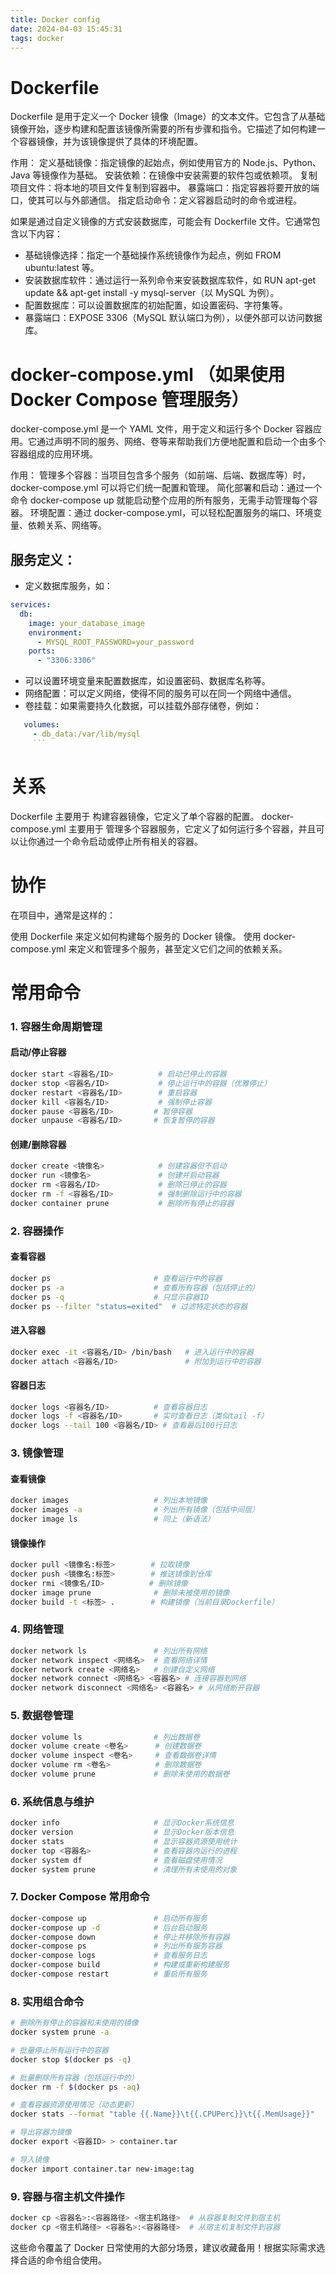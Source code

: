 ```yaml
---
title: Docker config
date: 2024-04-03 15:45:31
tags: docker
---
```


# Dockerfile

Dockerfile 是用于定义一个 Docker 镜像（Image）的文本文件。它包含了从基础镜像开始，逐步构建和配置该镜像所需要的所有步骤和指令。它描述了如何构建一个容器镜像，并为该镜像提供了具体的环境配置。

作用：
定义基础镜像：指定镜像的起始点，例如使用官方的 Node.js、Python、Java 等镜像作为基础。
安装依赖：在镜像中安装需要的软件包或依赖项。
复制项目文件：将本地的项目文件复制到容器中。
暴露端口：指定容器将要开放的端口，使其可以与外部通信。
指定启动命令：定义容器启动时的命令或进程。

如果是通过自定义镜像的方式安装数据库，可能会有 Dockerfile 文件。它通常包含以下内容：

- 基础镜像选择：指定一个基础操作系统镜像作为起点，例如 FROM ubuntu:latest 等。
- 安装数据库软件：通过运行一系列命令来安装数据库软件，如 RUN apt-get update && apt-get install -y mysql-server（以 MySQL 为例）。
- 配置数据库：可以设置数据库的初始配置，如设置密码、字符集等。
- 暴露端口：EXPOSE 3306（MySQL 默认端口为例），以便外部可以访问数据库。

# docker-compose.yml （如果使用 Docker Compose 管理服务）

docker-compose.yml 是一个 YAML 文件，用于定义和运行多个 Docker 容器应用。它通过声明不同的服务、网络、卷等来帮助我们方便地配置和启动一个由多个容器组成的应用环境。

作用：
管理多个容器：当项目包含多个服务（如前端、后端、数据库等）时，docker-compose.yml 可以将它们统一配置和管理。
简化部署和启动：通过一个命令 docker-compose up 就能启动整个应用的所有服务，无需手动管理每个容器。
环境配置：通过 docker-compose.yml，可以轻松配置服务的端口、环境变量、依赖关系、网络等。

## 服务定义：

- 定义数据库服务，如：

```yml
services:
  db:
    image: your_database_image
    environment:
      - MYSQL_ROOT_PASSWORD=your_password
    ports:
      - "3306:3306"
```

- 可以设置环境变量来配置数据库，如设置密码、数据库名称等。
- 网络配置：可以定义网络，使得不同的服务可以在同一个网络中通信。
- 卷挂载：如果需要持久化数据，可以挂载外部存储卷，例如：

````yml
   volumes:
     - db_data:/var/lib/mysql
     ```
````

# 关系

Dockerfile 主要用于 构建容器镜像，它定义了单个容器的配置。
docker-compose.yml 主要用于 管理多个容器服务，它定义了如何运行多个容器，并且可以让你通过一个命令启动或停止所有相关的容器。

# 协作

在项目中，通常是这样的：

使用 Dockerfile 来定义如何构建每个服务的 Docker 镜像。
使用 docker-compose.yml 来定义和管理多个服务，甚至定义它们之间的依赖关系。

# 常用命令

### 1. 容器生命周期管理

#### 启动/停止容器

```bash
docker start <容器名/ID>          # 启动已停止的容器
docker stop <容器名/ID>           # 停止运行中的容器（优雅停止）
docker restart <容器名/ID>        # 重启容器
docker kill <容器名/ID>           # 强制停止容器
docker pause <容器名/ID>         # 暂停容器
docker unpause <容器名/ID>       # 恢复暂停的容器
```

#### 创建/删除容器

```bash
docker create <镜像名>            # 创建容器但不启动
docker run <镜像名>               # 创建并启动容器
docker rm <容器名/ID>             # 删除已停止的容器
docker rm -f <容器名/ID>          # 强制删除运行中的容器
docker container prune           # 删除所有停止的容器
```

### 2. 容器操作

#### 查看容器

```bash
docker ps                       # 查看运行中的容器
docker ps -a                    # 查看所有容器（包括停止的）
docker ps -q                    # 只显示容器ID
docker ps --filter "status=exited"  # 过滤特定状态的容器
```

#### 进入容器

```bash
docker exec -it <容器名/ID> /bin/bash   # 进入运行中的容器
docker attach <容器名/ID>               # 附加到运行中的容器
```

#### 容器日志

```bash
docker logs <容器名/ID>          # 查看容器日志
docker logs -f <容器名/ID>       # 实时查看日志（类似tail -f）
docker logs --tail 100 <容器名/ID> # 查看最后100行日志
```

### 3. 镜像管理

#### 查看镜像

```bash
docker images                   # 列出本地镜像
docker images -a                # 列出所有镜像（包括中间层）
docker image ls                 # 同上（新语法）
```

#### 镜像操作

```bash
docker pull <镜像名:标签>        # 拉取镜像
docker push <镜像名:标签>        # 推送镜像到仓库
docker rmi <镜像名/ID>          # 删除镜像
docker image prune              # 删除未被使用的镜像
docker build -t <标签> .        # 构建镜像（当前目录Dockerfile）
```

### 4. 网络管理

```bash
docker network ls               # 列出所有网络
docker network inspect <网络名>  # 查看网络详情
docker network create <网络名>   # 创建自定义网络
docker network connect <网络名> <容器名> # 连接容器到网络
docker network disconnect <网络名> <容器名> # 从网络断开容器
```

### 5. 数据卷管理

```bash
docker volume ls                # 列出数据卷
docker volume create <卷名>      # 创建数据卷
docker volume inspect <卷名>     # 查看数据卷详情
docker volume rm <卷名>          # 删除数据卷
docker volume prune             # 删除未使用的数据卷
```

### 6. 系统信息与维护

```bash
docker info                     # 显示Docker系统信息
docker version                  # 显示Docker版本信息
docker stats                    # 显示容器资源使用统计
docker top <容器名>              # 查看容器内运行的进程
docker system df                # 查看磁盘使用情况
docker system prune             # 清理所有未使用的对象
```

### 7. Docker Compose 常用命令

```bash
docker-compose up               # 启动所有服务
docker-compose up -d            # 后台启动服务
docker-compose down             # 停止并移除所有容器
docker-compose ps               # 列出所有服务容器
docker-compose logs             # 查看服务日志
docker-compose build            # 构建或重新构建服务
docker-compose restart          # 重启所有服务
```

### 8. 实用组合命令

```bash
# 删除所有停止的容器和未使用的镜像
docker system prune -a

# 批量停止所有运行中的容器
docker stop $(docker ps -q)

# 批量删除所有容器（包括运行中的）
docker rm -f $(docker ps -aq)

# 查看容器资源使用情况（动态更新）
docker stats --format "table {{.Name}}\t{{.CPUPerc}}\t{{.MemUsage}}"

# 导出容器为镜像
docker export <容器ID> > container.tar

# 导入镜像
docker import container.tar new-image:tag
```

### 9. 容器与宿主机文件操作

```bash
docker cp <容器名>:<容器路径> <宿主机路径>  # 从容器复制文件到宿主机
docker cp <宿主机路径> <容器名>:<容器路径>  # 从宿主机复制文件到容器
```

这些命令覆盖了 Docker 日常使用的大部分场景，建议收藏备用！根据实际需求选择合适的命令组合使用。
